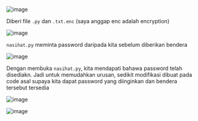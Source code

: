 ![image](https://github.com/6D756E6972/3108CTF/assets/129729880/fdf7c2a4-3782-44b1-9bb5-78c942d10921)

Diberi file `.py` dan `.txt.enc` (saya anggap enc adalah encryption)

![image](https://github.com/6D756E6972/3108CTF/assets/129729880/17de72f3-1ec5-409c-acf7-023a2f848164)

`nasihat.py` meminta password daripada kita sebelum diberikan bendera

![image](https://github.com/6D756E6972/3108CTF/assets/129729880/c41bb729-e29e-4425-a1d1-28ea270b2b11)

Dengan membuka `nasihat.py`, kita mendapati bahawa password telah disediakn. Jadi untuk memudahkan urusan, sedikit modifikasi dibuat pada code asal supaya kita dapat password yang diinginkan dan bendera tersebut tersedia

![image](https://github.com/6D756E6972/3108CTF/assets/129729880/db3eb7ed-4bc3-4283-9176-fb297341d3d0)

![image](https://github.com/6D756E6972/3108CTF/assets/129729880/7618d5a0-2e02-46c5-b8d9-308bf2d8b432)

